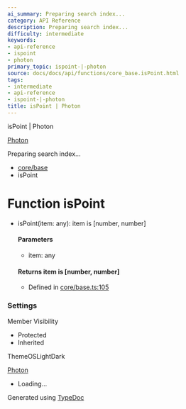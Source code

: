 ```yaml
---
ai_summary: Preparing search index...
category: API Reference
description: Preparing search index...
difficulty: intermediate
keywords:
- api-reference
- ispoint
- photon
primary_topic: ispoint-|-photon
source: docs/docs/api/functions/core_base.isPoint.html
tags:
- intermediate
- api-reference
- ispoint-|-photon
title: isPoint | Photon
---
```

isPoint | Photon

[Photon](../index.md)




Preparing search index...

* [core/base](../modules/core_base.md)
* isPoint

# Function isPoint

* isPoint(item: any): item is [number, number]

  #### Parameters

  + item: any

  #### Returns item is [number, number]

  + Defined in [core/base.ts:105](https://github.com/mwhite454/photon/blob/main/packages/photon/src/core/base.ts#L105)

### Settings

Member Visibility

* Protected
* Inherited

ThemeOSLightDark

[Photon](../index.md)

* Loading...

Generated using [TypeDoc](https://typedoc.org/)
